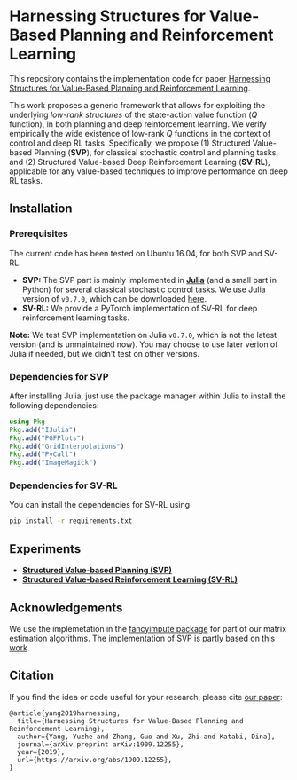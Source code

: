 # Harnessing Structures for Value-Based Planning and Reinforcement Learning

This repository contains the implementation code for paper [Harnessing Structures for Value-Based Planning and Reinforcement Learning](https://arxiv.org/abs/1909.12255).

This work proposes a generic framework that allows for exploiting the underlying _low-rank structures_ of the state-action value function (_Q_ function), in both planning and deep reinforcement learning.
We verify empirically the wide existence of low-rank _Q_ functions in the context of control and deep RL tasks.
Specifically, we propose (1) Structured Value-based Planning (__SVP__), for classical stochastic control and planning tasks, and (2) Structured Value-based Deep Reinforcement Learning (__SV-RL__), applicable for any value-based techniques to improve performance on deep RL tasks.


## Installation

### Prerequisites
The current code has been tested on Ubuntu 16.04, for both SVP and SV-RL.

- __SVP:__ The SVP part is mainly implemented in [__Julia__](https://julialang.org/) (and a small part in Python) for several classical stochastic control tasks. We use Julia version of `v0.7.0`, which can be downloaded [here](https://julialang.org/downloads/oldreleases.html).
- __SV-RL:__ We provide a PyTorch implementation of SV-RL for deep reinforcement learning tasks.

**Note:** We test SVP implementation on Julia `v0.7.0`, which is not the latest version (and is unmaintained now). You may choose to use later verion of Julia if needed, but we didn't test on other versions.

### Dependencies for SVP
After installing Julia, just use the package manager within Julia to install the following dependencies:
```julia
using Pkg
Pkg.add("IJulia")
Pkg.add("PGFPlots")
Pkg.add("GridInterpolations")
Pkg.add("PyCall")
Pkg.add("ImageMagick")
```

### Dependencies for SV-RL
You can install the dependencies for SV-RL using
```bash
pip install -r requirements.txt
```


## Experiments
- __[Structured Value-based Planning (SVP)](https://github.com/YyzHarry/SV-RL/tree/master/svp)__
- __[Structured Value-based Reinforcement Learning (SV-RL)](https://github.com/YyzHarry/SV-RL/tree/master/sv_rl)__


## Acknowledgements
We use the implemetation in the [fancyimpute package](https://github.com/iskandr/fancyimpute) for part of our matrix estimation algorithms.
The implementation of SVP is partly based on [this work](https://github.com/haoyio/LowRankMDP).


## Citation
If you find the idea or code useful for your research, please cite [our paper](https://arxiv.org/abs/1909.12255):
```
@article{yang2019harnessing,
  title={Harnessing Structures for Value-Based Planning and Reinforcement Learning},
  author={Yang, Yuzhe and Zhang, Guo and Xu, Zhi and Katabi, Dina},
  journal={arXiv preprint arXiv:1909.12255},
  year={2019},
  url={https://arxiv.org/abs/1909.12255},
}
```
